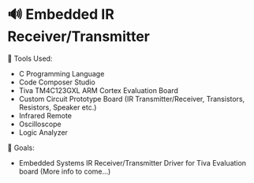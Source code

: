 # 🔊 Embedded IR Receiver/Transmitter

🔧 Tools Used:
 - C Programming Language
 - Code Composer Studio
 - Tiva TM4C123GXL ARM Cortex Evaluation Board
 - Custom Circuit Prototype Board (IR Transmitter/Receiver, Transistors, Resistors, Speaker etc.)
 - Infrared Remote
 - Oscilloscope
 - Logic Analyzer
 
 🥅 Goals:
  - Embedded Systems IR Receiver/Transmitter Driver for Tiva Evaluation board (More info to come...)
